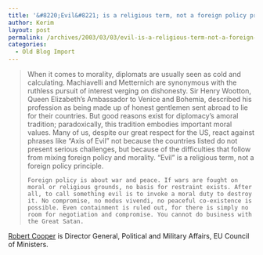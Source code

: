 ```yaml
---
title: '&#8220;Evil&#8221; is a religious term, not a foreign policy principle.'
author: Kerim
layout: post
permalink: /archives/2003/03/03/evil-is-a-religious-term-not-a-foreign-policy-principle/
categories:
  - Old Blog Import
---
```


>   When it comes to morality, diplomats are usually seen as cold and calculating. Machiavelli and Metternich are synonymous with the ruthless pursuit of interest verging on dishonesty. Sir Henry Wootton, Queen Elizabeth&#8217;s Ambassador to Venice and Bohemia, described his profession as being made up of honest gentlemen sent abroad to lie for their countries. But good reasons exist for diplomacy&#8217;s amoral tradition; paradoxically, this tradition embodies important moral values. Many of us, despite our great respect for the US, react against phrases like &#8220;Axis of Evil&#8221; not because the countries listed do not present serious challenges, but because of the difficulties that follow from mixing foreign policy and morality. &#8220;Evil&#8221; is a religious term, not a foreign policy principle.  
>   
>   
>     Foreign policy is about war and peace. If wars are fought on moral or religious grounds, no basis for restraint exists. After all, to call something evil is to invoke a moral duty to destroy it. No compromise, no modus vivendi, no peaceful co-existence is possible. Even containment is ruled out, for there is simply no room for negotiation and compromise. You cannot do business with the Great Satan.
>   


<a href="http://www.taipeitimes.com/News/edit/archives/2003/03/03/196619" onclick="_gaq.push(['_trackEvent', 'outbound-article', 'http://www.taipeitimes.com/News/edit/archives/2003/03/03/196619', 'Robert Cooper']);" >Robert Cooper</a> is Director General, Political and Military Affairs, EU Council of Ministers.

